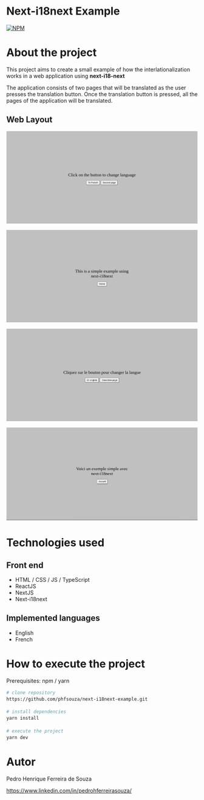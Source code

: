 
# Next-i18next Example
[![NPM](https://img.shields.io/npm/l/react)](https://github.com/phfsouza/next-i18next-example/blob/main/LICENSE) 

# About the project

This project aims to create a small example of how the interlationalization works in a web application using **next-i18-next** 

The application consists of two pages that will be translated as the user presses the translation button. Once the translation button is pressed, all the pages of the application will be translated.

## Web Layout

![Web 1](https://github.com/phfsouza/next-i18next-example/blob/main/public/assets/images/tela1-ingles.png)

![Web 2](https://github.com/phfsouza/next-i18next-example/blob/main/public/assets/images/tela2-ingles.png)

![Web 3](https://github.com/phfsouza/next-i18next-example/blob/main/public/assets/images/tela1-frances.png)

![Web 4](https://github.com/phfsouza/next-i18next-example/blob/main/public/assets/images/tela2-frances.png)

# Technologies used

## Front end
- HTML / CSS / JS / TypeScript
- ReactJS
- NextJS
- Next-i18next

## Implemented languages
- English
- French

# How to execute the project

Prerequisites: npm / yarn

```bash
# clone repository
https://github.com/phfsouza/next-i18next-example.git

# install dependencies
yarn install

# execute the project
yarn dev
```
# Autor

Pedro Henrique Ferreira de Souza

https://www.linkedin.com/in/pedrohferreirasouza/
